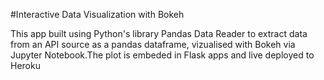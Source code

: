 #Interactive Data Visualization with Bokeh  

This app built using Python's library Pandas Data Reader to extract data from an API source as a pandas dataframe,  vizualised with Bokeh via Jupyter Notebook.The plot is embeded in Flask apps and live deployed to Heroku  
 
